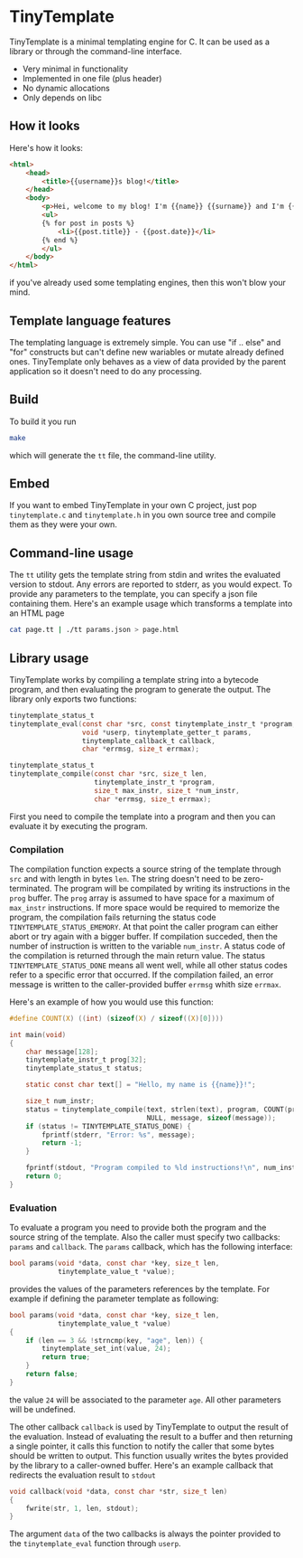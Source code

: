 # TinyTemplate
TinyTemplate is a minimal templating engine for C. It can be used as a library or through the command-line interface.

* Very minimal in functionality
* Implemented in one file (plus header)
* No dynamic allocations
* Only depends on libc

## How it looks
Here's how it looks:
```html
<html>
    <head>
        <title>{{username}}s blog!</title>
    </head>
    <body>
        <p>Hei, welcome to my blog! I'm {{name}} {{surname}} and I'm {{age}} years old!</p>
        <ul>
        {% for post in posts %}
            <li>{{post.title}} - {{post.date}}</li>
        {% end %}
        </ul>
    </body>
</html>
```
if you've already used some templating engines, then
this won't blow your mind.

## Template language features
The templating language is extremely simple. You can use "if .. else" and "for" constructs but can't define new wariables or mutate already defined ones. TinyTemplate only behaves as a view of data provided by the parent application so it doesn't need to do any processing. 

## Build
To build it you run 
```sh
make
```
which will generate the `tt` file, the command-line utility.

## Embed
If you want to embed TinyTemplate in your own C project, just pop `tinytemplate.c` and `tinytemplate.h` in you own source tree and compile them as they were your own.

## Command-line usage
The `tt` utility gets the template string from stdin and writes the evaluated version to stdout. Any errors are reported to stderr, as you would expect. To provide any parameters to the template, you can specify a json file containing them. Here's an example usage which transforms a template into an HTML page

```sh
cat page.tt | ./tt params.json > page.html
```

## Library usage
TinyTemplate works by compiling a template string into a bytecode program, and then evaluating the program to generate the output. The library only exports two functions:

```c
tinytemplate_status_t 
tinytemplate_eval(const char *src, const tinytemplate_instr_t *program, 
                  void *userp, tinytemplate_getter_t params,
                  tinytemplate_callback_t callback,
                  char *errmsg, size_t errmax);

tinytemplate_status_t 
tinytemplate_compile(const char *src, size_t len, 
                     tinytemplate_instr_t *program,
                     size_t max_instr, size_t *num_instr,
                     char *errmsg, size_t errmax);
```

First you need to compile the template into a program and then you can evaluate it by executing the program.

### Compilation
The compilation function expects a source string of the template through `src` and with length in bytes `len`. The string doesn't need to be zero-terminated. The program will be compilated by writing its instructions in the `prog` buffer. The `prog` array is assumed to have space for a maximum of `max_instr` instructions. If more space would be required to memorize the program, the compilation fails returning the status code `TINYTEMPLATE_STATUS_EMEMORY`. At that point the caller program can either abort or try again with a bigger buffer. If compilation succeded, then the number of instruction is written to the variable `num_instr`. A status code of the compilation is returned through the main return value. The status `TINYTEMPLATE_STATUS_DONE` means all went well, while all other status codes refer to a specific error that occurred. If the compilation failed, an error message is written to the caller-provided buffer `errmsg` whith size `errmax`.

Here's an example of how you would use this function:
```c
#define COUNT(X) ((int) (sizeof(X) / sizeof((X)[0])))

int main(void)
{
    char message[128];
    tinytemplate_instr_t prog[32];
    tinytemplate_status_t status;

    static const char text[] = "Hello, my name is {{name}}!";

    size_t num_instr;
    status = tinytemplate_compile(text, strlen(text), program, COUNT(prog),
                                  NULL, message, sizeof(message));
    if (status != TINYTEMPLATE_STATUS_DONE) {
        fprintf(stderr, "Error: %s", message);
        return -1;
    }

    fprintf(stdout, "Program compiled to %ld instructions!\n", num_instr);
    return 0;
}
```

### Evaluation
To evaluate a program you need to provide both the program and the source string of the template. Also the caller must specify two callbacks: `params` and `callback`. The `params` callback, which has the following interface:
```c
bool params(void *data, const char *key, size_t len,
            tinytemplate_value_t *value);
```
provides the values of the parameters references by the template. For example if defining the parameter template as following:
```c
bool params(void *data, const char *key, size_t len, 
            tinytemplate_value_t *value)
{
    if (len == 3 && !strncmp(key, "age", len)) {
        tinytemplate_set_int(value, 24);
        return true;
    }
    return false;
}
```
the value `24` will be associated to the parameter `age`. All other parameters will be undefined.

The other callback `callback` is used by TinyTemplate to output the result of the evaluation. Instead of evaluating the result to a buffer and then returning a single pointer, it calls this function to notify the caller that some bytes should be written to output. This function usually writes the bytes provided by the library to a caller-owned buffer. Here's an example callback that redirects the evaluation result to `stdout`
```c
void callback(void *data, const char *str, size_t len)
{
    fwrite(str, 1, len, stdout);
}
```
The argument `data` of the two callbacks is always the pointer provided to the `tinytemplate_eval` function through `userp`.